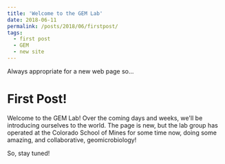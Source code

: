 ```yaml
---
title: 'Welcome to the GEM Lab'
date: 2018-06-11
permalink: /posts/2018/06/firstpost/
tags:
  - first post
  - GEM
  - new site
---
```

Always appropriate for a new web page so...

First Post!
======
Welcome to the GEM Lab! Over the coming days and weeks, we'll be introducing ourselves to the world. The page is new, but the lab group has operated at the Colorado School of Mines for some time now, doing some amazing, and collaborative, geomicrobiology! 

So, stay tuned! 
